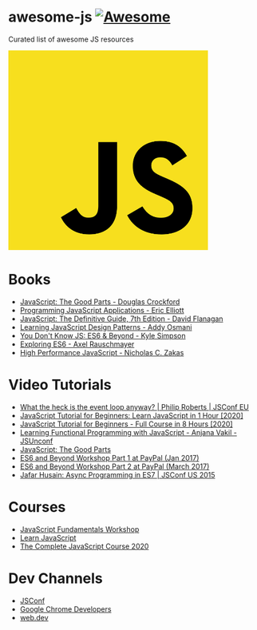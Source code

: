 # awesome-js [![Awesome](https://awesome.re/badge.svg)](https://github.com/sindresorhus/awesome)
Curated list of awesome JS resources 

<img src="https://github.com/Awesome-Java-Script/awesome-js/blob/master/logo.png" width="400" height="400">



# Books

- [JavaScript: The Good Parts - Douglas Crockford](https://www.oreilly.com/library/view/javascript-the-good/9780596517748/)
- [Programming JavaScript Applications - Eric Elliott](https://www.oreilly.com/library/view/programming-javascript-applications/9781491950289/)
- [JavaScript: The Definitive Guide, 7th Edition - David Flanagan](https://www.oreilly.com/library/view/javascript-the-definitive/9781491952016/)
- [Learning JavaScript Design Patterns - Addy Osmani](https://addyosmani.com/resources/essentialjsdesignpatterns/book/)
- [You Don't Know JS: ES6 & Beyond - Kyle Simpson](https://www.oreilly.com/library/view/you-dont-know/9781491905241/)
- [Exploring ES6 - Axel Rauschmayer](https://exploringjs.com/es6/)
- [High Performance JavaScript - Nicholas C. Zakas](https://www.oreilly.com/library/view/high-performance-javascript/9781449382308/)

# Video Tutorials
- [What the heck is the event loop anyway? | Philip Roberts | JSConf EU](https://www.youtube.com/watch?v=8aGhZQkoFbQ)
- [JavaScript Tutorial for Beginners: Learn JavaScript in 1 Hour [2020]](https://www.youtube.com/watch?v=W6NZfCO5SIk)
- [JavaScript Tutorial for Beginners - Full Course in 8 Hours [2020]](https://www.youtube.com/watch?v=Qqx_wzMmFeA)
- [Learning Functional Programming with JavaScript - Anjana Vakil - JSUnconf](https://www.youtube.com/watch?v=e-5obm1G_FY)
- [JavaScript: The Good Parts](https://www.youtube.com/watch?v=hQVTIJBZook)
- [ES6 and Beyond Workshop Part 1 at PayPal (Jan 2017)](https://www.youtube.com/watch?v=t3R3R7UyN2Y)
- [ES6 and Beyond Workshop Part 2 at PayPal (March 2017)](https://www.youtube.com/watch?v=eOKQDh50ECU)
- [Jafar Husain: Async Programming in ES7 | JSConf US 2015](https://www.youtube.com/watch?v=lil4YCCXRYc)

# Courses
- [JavaScript Fundamentals Workshop](https://kentcdodds.com/workshops/javascript-fundamentals)
- [Learn JavaScript](https://www.codecademy.com/learn/introduction-to-javascript)
- [The Complete JavaScript Course 2020](https://www.udemy.com/course/the-complete-javascript-course/)


# Dev Channels
- [JSConf](https://www.youtube.com/c/JSConfEU/videos)
- [Google Chrome Developers](https://www.youtube.com/c/GoogleChromeDevelopers/videos)
- [web.dev](https://web.dev/learn/)
